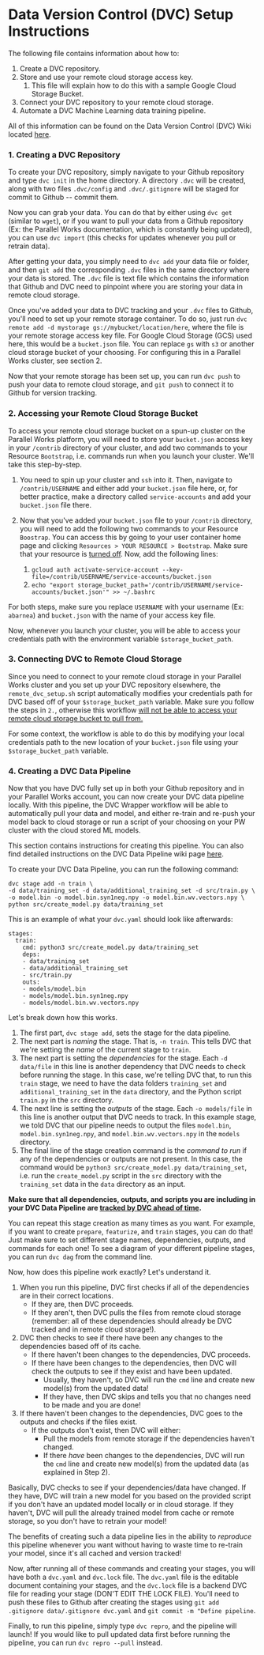 # Data Version Control (DVC) Setup Instructions

The following file contains information about how to:

1. Create a DVC repository.
2. Store and use your remote cloud storage access key.
    1. This file will explain how to do this with a sample Google Cloud Storage Bucket.
3. Connect your DVC repository to your remote cloud storage.
4. Automate a DVC Machine Learning data training pipeline.

All of this information can be found on the Data Version Control (DVC) Wiki located [here](https://dvc.org/doc/start/data-management).

### 1. Creating a DVC Repository

To create your DVC repository, simply navigate to your Github repository and type `dvc init` in the home directory. A directory `.dvc` will be created, along with two files `.dvc/config` and `.dvc/.gitignore` will be staged for commit to Github -- commit them.

Now you can grab your data. You can do that by either using `dvc get` (similar to `wget`), or if you want to pull your data from a Github repository (Ex: the Parallel Works documentation, which is constantly being updated), you can use `dvc import` (this checks for updates whenever you pull or retrain data).

After getting your data, you simply need to `dvc add` your data file or folder, and then `git add` the corresponding `.dvc` files in the same directory where your data is stored. The `.dvc` file is text file which contains the information that Github and DVC need to pinpoint where you are storing your data in remote cloud storage.

Once you've added your data to DVC tracking and your `.dvc` files to Github, you'll need to set up your remote storage container. To do so, just run `dvc remote add -d mystorage gs://mybucket/location/here`, where the file is your remote storage access key file. For Google Cloud Storage (GCS) used here, this would be a `bucket.json` file. You can replace `gs` with `s3` or another cloud storage bucket of your choosing. For configuring this in a Parallel Works cluster, see section 2.

Now that your remote storage has been set up, you can run `dvc push` to push your data to remote cloud storage, and `git push` to connect it to Github for version tracking.

### 2. Accessing your Remote Cloud Storage Bucket

To access your remote cloud storage bucket on a spun-up cluster on the Parallel Works platform, you will need to store your `bucket.json` access key in your `/contrib` directory of your cluster, and add two commands to your Resource `Bootstrap`, i.e. commands run when you launch your cluster. We'll take this step-by-step.

1. You need to spin up your cluster and `ssh` into it. Then, navigate to `/contrib/USERNAME` and either add your `bucket.json` file here, or, for better practice, make a directory called `service-accounts` and add your `bucket.json` file there.

2. Now that you've added your `bucket.json` file to your `/contrib` directory, you will need to add the following two commands to your Resource `Boostrap`. You can access this by going to your user container home page and clicking `Resources > YOUR RESOURCE > Bootstrap`. Make sure that your resource is <u>turned off</u>. Now, add the following lines:
    1. `gcloud auth activate-service-account --key-file=/contrib/USERNAME/service-accounts/bucket.json`
    2. `echo "export storage_bucket_path='/contrib/USERNAME/service-accounts/bucket.json'" >> ~/.bashrc`

For both steps, make sure you replace `USERNAME` with your username (Ex: `abarnea`) and `bucket.json` with the name of your access key file.

Now, whenever you launch your cluster, you will be able to access your credentials path with the environment variable `$storage_bucket_path`.

### 3. Connecting DVC to Remote Cloud Storage

Since you need to connect to your remote cloud storage in your Parallel Works cluster and you set up your DVC repository elsewhere, the `remote_dvc_setup.sh` script automatically modifies your credentials path for DVC based off of your `$storage_bucket_path` variable. Make sure you follow the steps in `2.`, otherwise this workflow <u>will not be able to access your remote cloud storage bucket to pull from.</u>

For some context, the workflow is able to do this by modifying your local credentials path to the new location of your `bucket.json` file using your `$storage_bucket_path` variable.

### 4. Creating a DVC Data Pipeline

Now that you have DVC fully set up in both your Github repository and in your Parallel Works account, you can now create your DVC data pipeline locally. With this pipeline, the DVC Wrapper workflow will be able to automatically pull your data and model, and either re-train and re-push your model back to cloud storage or run a script of your choosing on your PW cluster with the cloud stored ML models.

This section contains instructions for creating this pipeline. You can also find detailed instructions on the DVC Data Pipeline wiki page [here](https://dvc.org/doc/start/data-management/data-pipelines).

To create your DVC Data Pipeline, you can run the following command:

```
dvc stage add -n train \
-d data/training_set -d data/additional_training_set -d src/train.py \
-o model.bin -o model.bin.syn1neg.npy -o model.bin.wv.vectors.npy \
python src/create_model.py data/training_set
```

This is an example of what your `dvc.yaml` should look like afterwards:
```
stages:
  train:
    cmd: python3 src/create_model.py data/training_set
    deps:
    - data/training_set
    - data/additional_training_set
    - src/train.py
    outs:
    - models/model.bin
    - models/model.bin.syn1neg.npy
    - models/model.bin.wv.vectors.npy
```

Let's break down how this works.

1. The first part, `dvc stage add`, sets the stage for the data pipeline.
2. The next part is <i>naming</i> the stage. That is, `-n train`. This tells DVC that we're setting the <i>name</i> of the current stage to `train`.
3. The next part is setting the <i>dependencies</i> for the stage. Each `-d data/file` in this line is another dependency that DVC needs to check before running the stage. In this case, we're telling DVC that, to run this `train` stage, we need to have the data folders `training_set` and `additional_training_set` in the `data` directory, and the Python script `train.py` in the `src` directory.
4. The next line is setting the <i>outputs</i> of the stage. Each `-o models/file` in this line is another output that DVC needs to track. In this example stage, we told DVC that our pipeline needs to output the files `model.bin`, `model.bin.syn1neg.npy`, and `model.bin.wv.vectors.npy` in the `models` directory.
5. The final line of the stage creation command is the <i>command to run</i> if any of the dependencies or outputs are not present. In this case, the command would be `python3 src/create_model.py data/training_set`, i.e. run the `create_model.py` script in the `src` directory with the `training_set` data in the `data` directory as an input.

<b>Make sure that all dependencies, outputs, and scripts you are including in your DVC Data Pipeline are <u>tracked by DVC ahead of time</u>.</b>

You can repeat this stage creation as many times as you want. For example, if you want to create `prepare`, `featurize`, and `train` stages, you can do that! Just make sure to set different stage names, dependencies, outputs, and commands for each one! To see a diagram of your different pipeline stages, you can run `dvc dag` from the command line.

Now, how does this pipeline work exactly? Let's understand it.

1. When you run this pipeline, DVC first checks if all of the dependencies are in their correct locations.
    - If they are, then DVC proceeds.
    - If they aren't, then DVC pulls the files from remote cloud storage (remember: all of these dependencies should already be DVC tracked and in remote cloud storage!).
2. DVC then checks to see if there have been any changes to the dependencies based off of its cache.
    - If there haven't been changes to the dependencies, DVC proceeds.
    - If there have been changes to the dependencies, then DVC will check the outputs to see if they exist and have been updated.
        - Usually, they haven't, so DVC will run the `cmd` line and create new model(s) from the updated data!
        - If they have, then DVC skips and tells you that no changes need to be made and you are done!
3. If there haven't been changes to the dependencies, DVC goes to the outputs and checks if the files exist.
    - If the outputs don't exist, then DVC will either:
        - Pull the models from remote storage if the dependencies haven't changed.
        - If there <i>have</i> been changes to the dependencies, DVC will run the `cmd` line and create new model(s) from the updated data (as explained in Step 2).

Basically, DVC checks to see if your dependencies/data have changed. If they have, DVC will train a new model for you based on the provided script if you don't have an updated model locally or in cloud storage. If they haven't, DVC will pull the already trained model from cache or remote storage, so you don't have to retrain your model!

The benefits of creating such a data pipeline lies in the ability to <i>reproduce</i> this pipeline whenever you want without having to waste time to re-train your model, since it's all cached and version tracked!

Now, after running all of these commands and creating your stages, you will have both a `dvc.yaml` and `dvc.lock` file. The `dvc.yaml` file is the editable document containing your stages, and the `dvc.lock` file is a backend DVC file for reading your stage (DON'T EDIT THE LOCK FILE). You'll need to push these files to Github after creating the stages using `git add .gitignore data/.gitignore dvc.yaml` and `git commit -m "Define pipeline`.

Finally, to run this pipeline, simply type `dvc repro`, and the pipeline will launch! If you would like to pull updated data first before running the pipeline, you can run `dvc repro --pull` instead.
